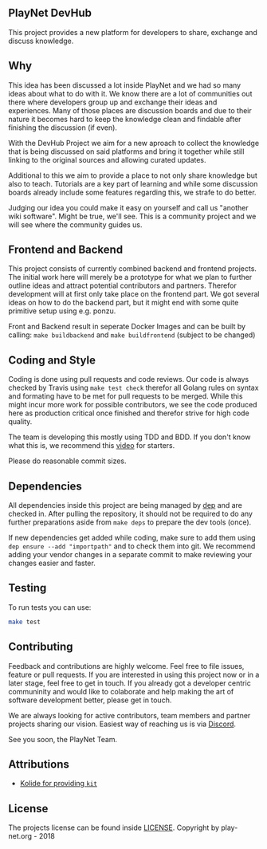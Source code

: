 ## PlayNet DevHub

This project provides a new platform for developers to share, exchange and discuss knowledge.

## Why

This idea has been discussed a lot inside PlayNet and we had so many ideas about what to do with it.
We know there are a lot of communities out there where developers group up and exchange their ideas and experiences.
Many of those places are discussion boards and due to their nature it becomes hard to keep the knowledge clean and findable after finishing the discussion (if even).

With the DevHub Project we aim for a new aproach to collect the knowledge that is being discussed on said platforms and bring it together while still linking to the original sources and allowing curated updates.

Additional to this we aim to provide a place to not only share knowledge but also to teach. Tutorials are a key part of learning and while some discussion boards already include some features regarding this, we strafe to do better.

Judging our idea you could make it easy on yourself and call us "another wiki software". Might be true, we'll see.
This is a community project and we will see where the community guides us.

## Frontend and Backend

This project consists of currently combined backend and frontend projects.
The initial work here will merely be a prototype for what we plan to further outline ideas and attract potential contributors and partners.
Therefor development will at first only take place on the frontend part.
We got several ideas on how to do the backend part, but it might end with some quite primitive setup using e.g. ponzu.

Front and Backend result in seperate Docker Images and can be built by calling:
`make buildbackend` and `make buildfrontend`
(subject to be changed)

## Coding and Style

Coding is done using pull requests and code reviews.
Our code is always checked by Travis using `make test check` therefor all Golang rules on syntax and formating have to be met for pull requests to be merged.
While this might incur more work for possible contributors, we see the code produced here as production critical once finished and therefor strive for high code quality.

The team is developing this mostly using TDD and BDD. If you don't know what this is, we recommend this [video](https://www.youtube.com/watch?v=uFXfTXSSt4I) for starters.

Please do reasonable commit sizes.

## Dependencies
All dependencies inside this project are being managed by [dep](https://github.com/golang/dep) and are checked in.
After pulling the repository, it should not be required to do any further preparations aside from `make deps` to prepare the dev tools (once).

If new dependencies get added while coding, make sure to add them using `dep ensure --add "importpath"` and to check them into git.
We recommend adding your vendor changes in a separate commit to make reviewing your changes easier and faster.

## Testing
To run tests you can use:
```bash
make test
```

## Contributing

Feedback and contributions are highly welcome. Feel free to file issues, feature or pull requests.
If you are interested in using this project now or in a later stage, feel free to get in touch.
If you already got a developer centric communinity and would like to colaborate and help making the art of software development better, please get in touch.

We are always looking for active contributors, team members and partner projects sharing our vision.
Easiest way of reaching us is via [Discord](https://discord.gg/dWZkR6R).

See you soon,
the PlayNet Team.

## Attributions

* [Kolide for providing `kit`](https://github.com/kolide/kit)

## License

The projects license can be found inside [LICENSE](LICENSE).
Copyright by play-net.org - 2018